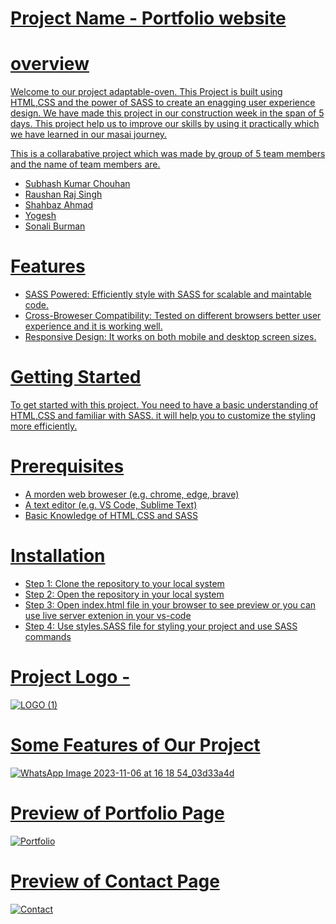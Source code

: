 
# <a href="https://6547cf56e8bd086e460e9ec2--rainbow-donut-3d79d2.netlify.app/">Project Name - Portfolio website

# overview
Welcome to our project adaptable-oven. This Project is built using HTML,CSS and the power of SASS to create an enagging user experience design. We have made this project in our construction week in the span of 5 days. This project help us to improve our skills by using it practically which we have learned in our masai journey.

This is a collarabative project which was made by group of 5 team members and the name of team members are.
* Subhash Kumar Chouhan
* Raushan Raj Singh
* Shahbaz Ahmad
* Yogesh
* Sonali Burman

# Features
* SASS Powered: Efficiently style with SASS for scalable and maintable code.
* Cross-Broweser Compatibility: Tested on different browsers better user experience and it is working well.
* Responsive Design: It works on both mobile and desktop screen sizes.

# Getting Started 
To get started with this project. You need to have a basic understanding of HTML,CSS and familiar with SASS. it will help you to customize the styling more efficiently.
# Prerequisites
* A morden web broweser (e.g. chrome, edge, brave)
* A text editor (e.g. VS Code, Sublime Text)
* Basic Knowledge of HTML,CSS and SASS
# Installation
* Step 1: Clone the repository to your local system
* Step 2: Open the repository in your local system
* Step 3: Open index.html file in your browser to see preview or you can use live server extenion in your vs-code
* Step 4: Use styles.SASS file for styling your project and use SASS commands

# Project Logo -
![LOGO (1)](https://github.com/Skchouhan753/CW-Project-WEB204/assets/104707355/51c25c43-3c19-4269-9e1f-19153cc2191e)
# Some Features of Our Project
![WhatsApp Image 2023-11-06 at 16 18 54_03d33a4d](https://github.com/Skchouhan753/CW-Project-WEB204/assets/104707355/29b69082-0f13-4a51-89bf-0c9f2dedc027)

# Preview of Portfolio Page
![Portfolio](https://github.com/Skchouhan753/CW-Project-WEB204/assets/104707355/f86bb066-7b8d-4f87-a21e-48da371fb3a9)

# Preview of Contact Page
![Contact](https://github.com/Skchouhan753/CW-Project-WEB204/assets/104707355/cf9db44b-ccdd-4010-82a2-143d6440beff)

